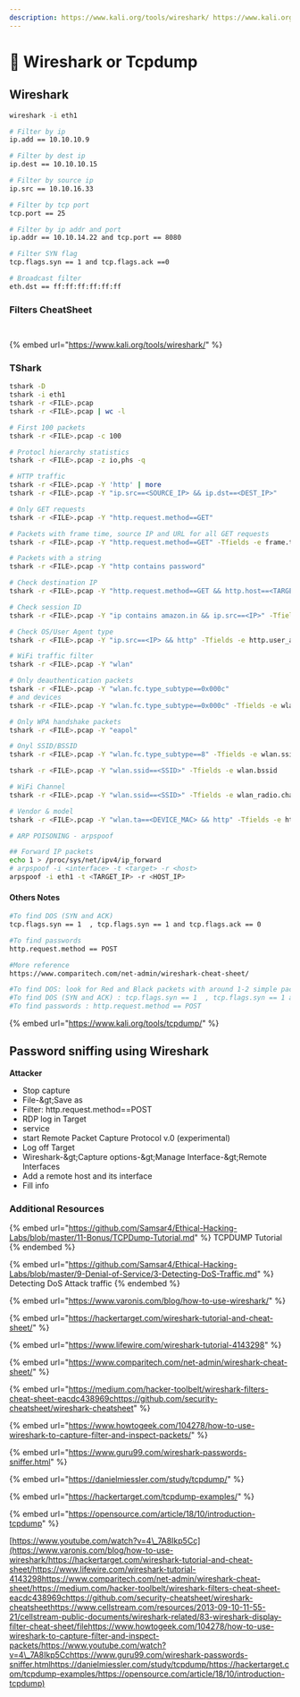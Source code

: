```yaml
---
description: https://www.kali.org/tools/wireshark/ https://www.kali.org/tools/tcpdump/
---
```


# 🦈 Wireshark or Tcpdump

## Wireshark

```bash
wireshark -i eth1

# Filter by ip
ip.add == 10.10.10.9

# Filter by dest ip
ip.dest == 10.10.10.15

# Filter by source ip
ip.src == 10.10.16.33

# Filter by tcp port
tcp.port == 25

# Filter by ip addr and port
ip.addr == 10.10.14.22 and tcp.port == 8080

# Filter SYN flag
tcp.flags.syn == 1 and tcp.flags.ack ==0

# Broadcast filter
eth.dst == ff:ff:ff:ff:ff:ff
```

### Filters CheatSheet

<figure><img src="../../.gitbook/assets/image (6).png" alt=""><figcaption></figcaption></figure>

<figure><img src="../../.gitbook/assets/image (7).png" alt=""><figcaption></figcaption></figure>

{% embed url="https://www.kali.org/tools/wireshark/" %}

### TShark

```bash
tshark -D
tshark -i eth1
tshark -r <FILE>.pcap
tshark -r <FILE>.pcap | wc -l

# First 100 packets
tshark -r <FILE>.pcap -c 100

# Protocl hierarchy statistics
tshark -r <FILE>.pcap -z io,phs -q

# HTTP traffic
tshark -r <FILE>.pcap -Y 'http' | more
tshark -r <FILE>.pcap -Y "ip.src==<SOURCE_IP> && ip.dst==<DEST_IP>"

# Only GET requests
tshark -r <FILE>.pcap -Y "http.request.method==GET"

# Packets with frame time, source IP and URL for all GET requests
tshark -r <FILE>.pcap -Y "http.request.method==GET" -Tfields -e frame.time -e ip.src -e http.request.full_uri

# Packets with a string
tshark -r <FILE>.pcap -Y "http contains password"

# Check destination IP
tshark -r <FILE>.pcap -Y "http.request.method==GET && http.host==<TARGET_URL>" -Tfields -e ip.dst

# Check session ID
tshark -r <FILE>.pcap -Y "ip contains amazon.in && ip.src==<IP>" -Tfields -e ip.src -e http.cookie

# Check OS/User Agent type
tshark -r <FILE>.pcap -Y "ip.src==<IP> && http" -Tfields -e http.user_agent

# WiFi traffic filter
tshark -r <FILE>.pcap -Y "wlan"

# Only deauthentication packets 
tshark -r <FILE>.pcap -Y "wlan.fc.type_subtype==0x000c"
# and devices
tshark -r <FILE>.pcap -Y "wlan.fc.type_subtype==0x000c" -Tfields -e wlan.ra

# Only WPA handshake packets
tshark -r <FILE>.pcap -Y "eapol"

# Onyl SSID/BSSID
tshark -r <FILE>.pcap -Y "wlan.fc.type_subtype==8" -Tfields -e wlan.ssid -e wlan.bssid

tshark -r <FILE>.pcap -Y "wlan.ssid==<SSID>" -Tfields -e wlan.bssid

# WiFi Channel
tshark -r <FILE>.pcap -Y "wlan.ssid==<SSID>" -Tfields -e wlan_radio.channel

# Vendor & model
tshark -r <FILE>.pcap -Y "wlan.ta==<DEVICE_MAC> && http" -Tfields -e http.user_agent
```

```bash
# ARP POISONING - arpspoof

## Forward IP packets
echo 1 > /proc/sys/net/ipv4/ip_forward
# arpspoof -i <interface> -t <target> -r <host>
arpspoof -i eth1 -t <TARGET_IP> -r <HOST_IP>
```

#### Others Notes

```bash
#To find DOS (SYN and ACK)
tcp.flags.syn == 1  , tcp.flags.syn == 1 and tcp.flags.ack == 0

#To find passwords
http.request.method == POST

#More reference
https://www.comparitech.com/net-admin/wireshark-cheat-sheet/

#To find DOS: look for Red and Black packets with around 1-2 simple packets in between and then pick any packet and check the Source and Destination IP with port(As per question)
#To find DOS (SYN and ACK) : tcp.flags.syn == 1  , tcp.flags.syn == 1 and tcp.flags.ack == 0
#To find passwords : http.request.method == POST
```

{% embed url="https://www.kali.org/tools/tcpdump/" %}

## **Password sniffing using Wireshark** <a href="#id-734c" id="id-734c"></a>

**Attacker**

* Stop capture
* File-\&gt;Save as
* Filter: http.request.method==POST
* RDP log in Target
* service
* start Remote Packet Capture Protocol v.0 (experimental)
* Log off Target
* Wireshark-\&gt;Capture options-\&gt;Manage Interface-\&gt;Remote Interfaces
* Add a remote host and its interface
* Fill info

### Additional Resources

{% embed url="https://github.com/Samsar4/Ethical-Hacking-Labs/blob/master/11-Bonus/TCPDump-Tutorial.md" %}
TCPDUMP Tutorial
{% endembed %}

{% embed url="https://github.com/Samsar4/Ethical-Hacking-Labs/blob/master/9-Denial-of-Service/3-Detecting-DoS-Traffic.md" %}
Detecting DoS Attack traffic
{% endembed %}

{% embed url="https://www.varonis.com/blog/how-to-use-wireshark/" %}

{% embed url="https://hackertarget.com/wireshark-tutorial-and-cheat-sheet/" %}

{% embed url="https://www.lifewire.com/wireshark-tutorial-4143298" %}

{% embed url="https://www.comparitech.com/net-admin/wireshark-cheat-sheet/" %}

{% embed url="https://medium.com/hacker-toolbelt/wireshark-filters-cheat-sheet-eacdc438969chttps://github.com/security-cheatsheet/wireshark-cheatsheet" %}

{% embed url="https://www.howtogeek.com/104278/how-to-use-wireshark-to-capture-filter-and-inspect-packets/" %}

{% embed url="https://www.guru99.com/wireshark-passwords-sniffer.html" %}

{% embed url="https://danielmiessler.com/study/tcpdump/" %}

{% embed url="https://hackertarget.com/tcpdump-examples/" %}

{% embed url="https://opensource.com/article/18/10/introduction-tcpdump" %}

[https://www.youtube.com/watch?v=4\_7A8Ikp5Cc](https://www.varonis.com/blog/how-to-use-wireshark/https://hackertarget.com/wireshark-tutorial-and-cheat-sheet/https://www.lifewire.com/wireshark-tutorial-4143298https://www.comparitech.com/net-admin/wireshark-cheat-sheet/https://medium.com/hacker-toolbelt/wireshark-filters-cheat-sheet-eacdc438969chttps://github.com/security-cheatsheet/wireshark-cheatsheethttps://www.cellstream.com/resources/2013-09-10-11-55-21/cellstream-public-documents/wireshark-related/83-wireshark-display-filter-cheat-sheet/filehttps://www.howtogeek.com/104278/how-to-use-wireshark-to-capture-filter-and-inspect-packets/https://www.youtube.com/watch?v=4\_7A8Ikp5Cchttps://www.guru99.com/wireshark-passwords-sniffer.htmlhttps://danielmiessler.com/study/tcpdump/https://hackertarget.com/tcpdump-examples/https://opensource.com/article/18/10/introduction-tcpdump)
